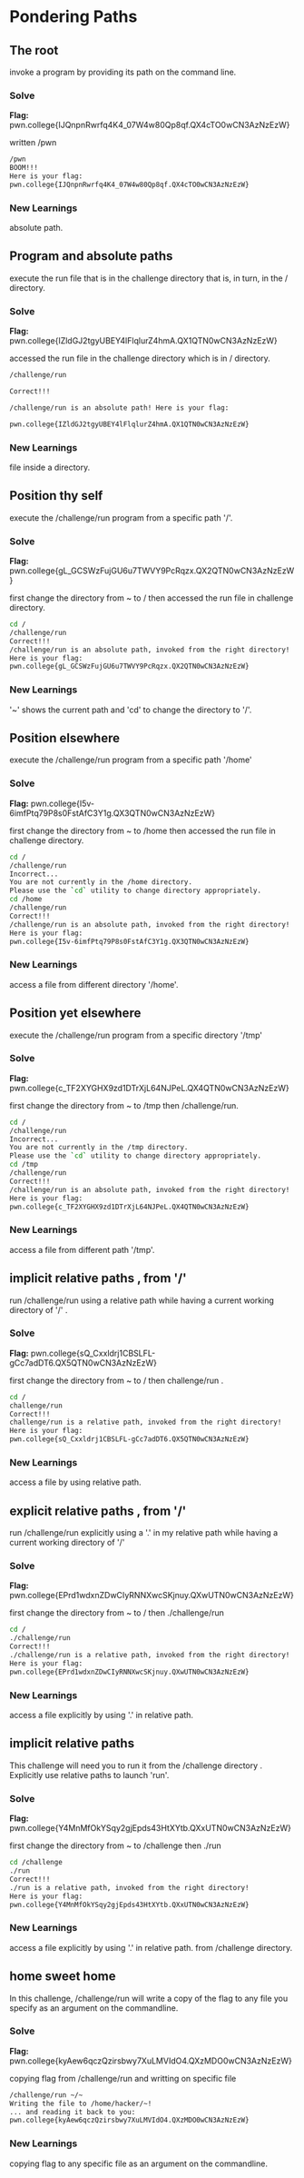 # Pondering Paths

## The root 
invoke a program by providing its path on the command line.

### Solve
**Flag:** pwn.college{IJQnpnRwrfq4K4_07W4w80Qp8qf.QX4cTO0wCN3AzNzEzW}

written /pwn  

```bash
/pwn
BOOM!!!
Here is your flag:
pwn.college{IJQnpnRwrfq4K4_07W4w80Qp8qf.QX4cTO0wCN3AzNzEzW}
```

### New Learnings
absolute path.


## Program and absolute paths 

execute the run file that is in the challenge directory that is, in turn, in the / directory.

### Solve
**Flag:** pwn.college{IZldGJ2tgyUBEY4lFlqlurZ4hmA.QX1QTN0wCN3AzNzEzW}

accessed the run file in the challenge directory which is in / directory.

```bash
/challenge/run

Correct!!!

/challenge/run is an absolute path! Here is your flag:

pwn.college{IZldGJ2tgyUBEY4lFlqlurZ4hmA.QX1QTN0wCN3AzNzEzW}
```

### New Learnings
file inside a directory.


## Position thy self

execute the /challenge/run program from a specific path '/'.

### Solve
**Flag:** pwn.college{gL_GCSWzFujGU6u7TWVY9PcRqzx.QX2QTN0wCN3AzNzEzW}

first change the directory from ~ to / then accessed the run file in challenge directory. 

```bash
cd /
/challenge/run
Correct!!!
/challenge/run is an absolute path, invoked from the right directory!
Here is your flag:
pwn.college{gL_GCSWzFujGU6u7TWVY9PcRqzx.QX2QTN0wCN3AzNzEzW}
```

### New Learnings
'~' shows the current path and 'cd' to change the directory to '/'.


## Position elsewhere

execute the /challenge/run program from a specific path '/home'

### Solve
**Flag:** pwn.college{I5v-6imfPtq79P8s0FstAfC3Y1g.QX3QTN0wCN3AzNzEzW}

first change the directory from ~ to /home then accessed the run file in challenge directory. 

```bash
cd /
/challenge/run
Incorrect...
You are not currently in the /home directory.
Please use the `cd` utility to change directory appropriately.
cd /home
/challenge/run
Correct!!!
/challenge/run is an absolute path, invoked from the right directory!
Here is your flag:
pwn.college{I5v-6imfPtq79P8s0FstAfC3Y1g.QX3QTN0wCN3AzNzEzW}
```

### New Learnings
access a file from different directory '/home'.


## Position yet elsewhere

execute the /challenge/run program from a specific directory '/tmp'

### Solve
**Flag:** pwn.college{c_TF2XYGHX9zd1DTrXjL64NJPeL.QX4QTN0wCN3AzNzEzW}

first change the directory from ~ to /tmp then /challenge/run.

```bash
cd /
/challenge/run
Incorrect...
You are not currently in the /tmp directory.
Please use the `cd` utility to change directory appropriately.
cd /tmp
/challenge/run
Correct!!!
/challenge/run is an absolute path, invoked from the right directory!
Here is your flag:
pwn.college{c_TF2XYGHX9zd1DTrXjL64NJPeL.QX4QTN0wCN3AzNzEzW}
```

### New Learnings
access a file from different path '/tmp'.


## implicit relative paths , from '/'

run /challenge/run using a relative path while having a current working directory of '/' .

### Solve
**Flag:** pwn.college{sQ_Cxxldrj1CBSLFL-gCc7adDT6.QX5QTN0wCN3AzNzEzW}

first change the directory from ~ to / then challenge/run .

```bash
cd /
challenge/run
Correct!!!
challenge/run is a relative path, invoked from the right directory!
Here is your flag:
pwn.college{sQ_Cxxldrj1CBSLFL-gCc7adDT6.QX5QTN0wCN3AzNzEzW}
```

### New Learnings
access a file by using relative path.


## explicit relative paths , from '/'

run /challenge/run explicitly using a '.' in my relative path while having a current working directory of '/' 

### Solve
**Flag:** pwn.college{EPrd1wdxnZDwCIyRNNXwcSKjnuy.QXwUTN0wCN3AzNzEzW}

first change the directory from ~ to / then ./challenge/run

```bash
cd /
./challenge/run
Correct!!!
./challenge/run is a relative path, invoked from the right directory!
Here is your flag:
pwn.college{EPrd1wdxnZDwCIyRNNXwcSKjnuy.QXwUTN0wCN3AzNzEzW}
```

### New Learnings
access a file explicitly by using '.' in relative path.


## implicit relative paths 

This challenge will need you to run it from the /challenge directory . Explicitly use relative paths to launch 'run'.

### Solve
**Flag:** pwn.college{Y4MnMfOkYSqy2gjEpds43HtXYtb.QXxUTN0wCN3AzNzEzW}

first change the directory from ~ to /challenge then ./run

```bash
cd /challenge
./run
Correct!!!
./run is a relative path, invoked from the right directory!
Here is your flag:
pwn.college{Y4MnMfOkYSqy2gjEpds43HtXYtb.QXxUTN0wCN3AzNzEzW}
```

### New Learnings
access a file explicitly by using '.' in relative path. from /challenge directory.


## home sweet home 

In this challenge, /challenge/run will write a copy of the flag to any file you specify as an argument on the commandline.

### Solve
**Flag:** pwn.college{kyAew6qczQzirsbwy7XuLMVIdO4.QXzMDO0wCN3AzNzEzW}

copying flag from /challenge/run and writting on specific file

```bash
/challenge/run ~/~
Writing the file to /home/hacker/~!
... and reading it back to you:
pwn.college{kyAew6qczQzirsbwy7XuLMVIdO4.QXzMDO0wCN3AzNzEzW}
```

### New Learnings
copying flag to any specific file as an argument on the commandline.



